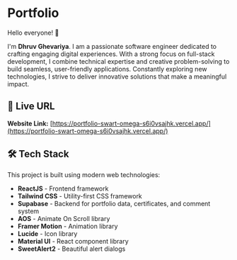 # Portfolio

Hello everyone\! 👋

I'm **Dhruv Ghevariya**. I am a passionate software engineer dedicated to crafting engaging digital experiences. With a strong focus on full-stack development, I combine technical expertise and creative problem-solving to build seamless, user-friendly applications. Constantly exploring new technologies, I strive to deliver innovative solutions that make a meaningful impact.

## 🚀 Live URL

**Website Link:** [https://portfolio-swart-omega-s6i0vsajhk.vercel.app/](https://portfolio-swart-omega-s6i0vsajhk.vercel.app/)

## 🛠️ Tech Stack

This project is built using modern web technologies:

  - **ReactJS** - Frontend framework
  - **Tailwind CSS** - Utility-first CSS framework
  - **Supabase** - Backend for portfolio data, certificates, and comment system
  - **AOS** - Animate On Scroll library
  - **Framer Motion** - Animation library
  - **Lucide** - Icon library
  - **Material UI** - React component library
  - **SweetAlert2** - Beautiful alert dialogs

